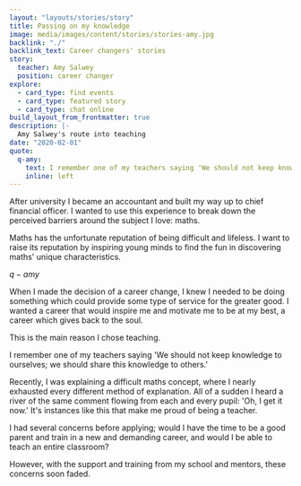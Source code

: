 ```yaml
---
layout: "layouts/stories/story"
title: Passing on my knowledge
image: media/images/content/stories/stories-amy.jpg
backlink: "./"
backlink_text: Career changers' stories
story:
  teacher: Amy Salwey
  position: career changer
explore:
  - card_type: find events
  - card_type: featured story
  - card_type: chat online
build_layout_from_frontmatter: true
description: |-
  Amy Salwey's route into teaching
date: "2020-02-01"
quote:
  q-amy:
    text: I remember one of my teachers saying 'We should not keep knowledge to ourselves; we should share this knowledge to others.'
    inline: left
---
```


After university I became an accountant and built my way up to chief financial officer. I wanted to use this experience to break down the perceived barriers around the subject I love: maths.

Maths has the unfortunate reputation of being difficult and lifeless. I want to raise its reputation by inspiring young minds to find the fun in discovering maths' unique characteristics.

$q-amy$

When I made the decision of a career change, I knew I needed to be doing something which could provide some type of service for the greater good. I wanted a career that would inspire me and motivate me to be at my best, a career which gives back to the soul.

This is the main reason I chose teaching.

I remember one of my teachers saying 'We should not keep knowledge to ourselves; we should share this knowledge to others.'

Recently, I was explaining a difficult maths concept, where I nearly exhausted every different method of explanation. All of a sudden I heard a river of the same comment flowing from each and every pupil: 'Oh, I get it now.' It's instances like this that make me proud of being a teacher.

I had several concerns before applying; would I have the time to be a good parent and train in a new and demanding career, and would I be able to teach an entire classroom?

However, with the support and training from my school and mentors, these concerns soon faded.
